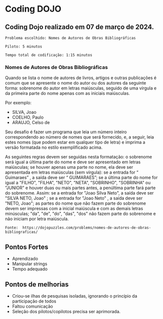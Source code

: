 # Coding DOJO


## Coding Dojo realizado em 07 de março de 2024.

	Problema escolhido: Nomes de Autores de Obras Bibliográficas

	Piloto: 5 minutos

	Tempo total de codificação: 1:15 minutos


### Nomes de Autores de Obras Bibliográficas

Quando se lista o nome de autores de livros, artigos e outras publicações é comum que se apresente o nome do autor ou dos autores da seguinte forma: sobrenome do autor em letras maiúsculas, seguido de uma vírgula e da primeira parte do nome apenas com as iniciais maiúsculas.

Por exemplo:

- SILVA, Joao
- COELHO, Paulo
- ARAUJO, Celso de

Seu desafio é fazer um programa que leia um número inteiro correspondendo ao número de nomes que será fornecido, e, a seguir, leia estes nomes (que podem estar em qualquer tipo de letra) e imprima a versão formatada no estilo exemplificado acima.

As seguintes regras devem ser seguidas nesta formatação:
o sobrenome será igual a última parte do nome e deve ser apresentado em letras maiúsculas;
se houver apenas uma parte no nome, ela deve ser apresentada em letras maiúsculas (sem vírgula): se a entrada for “ Guimaraes” , a saída deve ser “ GUIMARAES”;
se a última parte do nome for igual a "FILHO", "FILHA", "NETO", "NETA", "SOBRINHO", "SOBRINHA" ou "JUNIOR" e houver duas ou mais partes antes, a penúltima parte fará parte do sobrenome. Assim: se a entrada for "Joao Silva Neto", a saída deve ser "SILVA NETO, Joao" ; se a entrada for "Joao Neto" , a saída deve ser "NETO, Joao";
as partes do nome que não fazem parte do sobrenome devem ser impressas com a inicial maiúscula e com as demais letras minúsculas;
"da", "de", "do", "das", "dos" não fazem parte do sobrenome e não iniciam por letra maiúscula.

	Fonte: 	https://dojopuzzles.com/problems/nomes-de-autores-de-obras-bibliograficas/


## Pontos Fortes

- Aprendizado
- Manipular strings
- Tempo adequado

## Pontos de melhorias

- Criou-se ilhas de pesquisas isoladas, ignorando o princípio da participação de todos
- Faltou comunicação
- Seleção dos pilotos/copilotos precisa ser aprimorada.
 	

